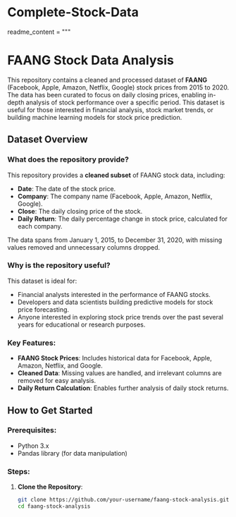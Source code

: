 # Complete-Stock-Data
readme_content = """
# FAANG Stock Data Analysis

This repository contains a cleaned and processed dataset of **FAANG** (Facebook, Apple, Amazon, Netflix, Google) stock prices from 2015 to 2020. The data has been curated to focus on daily closing prices, enabling in-depth analysis of stock performance over a specific period. This dataset is useful for those interested in financial analysis, stock market trends, or building machine learning models for stock price prediction.

## Dataset Overview

### What does the repository provide?
This repository provides a **cleaned subset** of FAANG stock data, including:
- **Date**: The date of the stock price.
- **Company**: The company name (Facebook, Apple, Amazon, Netflix, Google).
- **Close**: The daily closing price of the stock.
- **Daily Return**: The daily percentage change in stock price, calculated for each company.

The data spans from January 1, 2015, to December 31, 2020, with missing values removed and unnecessary columns dropped.

### Why is the repository useful?
This dataset is ideal for:
- Financial analysts interested in the performance of FAANG stocks.
- Developers and data scientists building predictive models for stock price forecasting.
- Anyone interested in exploring stock price trends over the past several years for educational or research purposes.

### Key Features:
- **FAANG Stock Prices**: Includes historical data for Facebook, Apple, Amazon, Netflix, and Google.
- **Cleaned Data**: Missing values are handled, and irrelevant columns are removed for easy analysis.
- **Daily Return Calculation**: Enables further analysis of daily stock returns.

## How to Get Started

### Prerequisites:
- Python 3.x
- Pandas library (for data manipulation)

### Steps:
1. **Clone the Repository**:
   ```bash
   git clone https://github.com/your-username/faang-stock-analysis.git
   cd faang-stock-analysis

